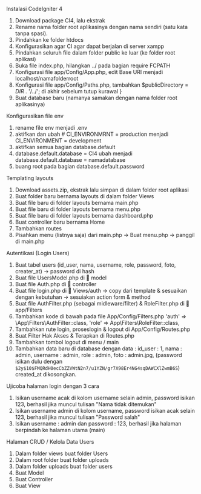Instalasi CodeIgniter 4

1. Download package CI4, lalu ekstrak
2. Rename nama folder root aplikasinya dengan nama sendiri (satu kata tanpa spasi).
3. Pindahkan ke folder htdocs
4. Konfigurasikan agar CI agar dapat berjalan di server xampp
5. Pindahkan seluruh file dalam folder public ke luar (ke folder root aplikasi)
6. Buka file index.php, hilangkan ../ pada bagian require FCPATH
7. Konfigurasi file app/Config/App.php, edit Base URl menjadi localhost/namafolderroot
8. Konfigurasi file app/Config/Paths.php, tambahkan $publicDirectory = _DIR_ . '/../'; di akhir sebelum tutup kurawal }
9. Buat database baru (namanya samakan dengan nama folder root aplikasinya)

Konfigurasikan file env

1. rename file env menjadi .env
2. aktifkan dan ubah # CI_ENVIRONMRNT = production menjadi CI_ENVIRONMENT = development
3. aktifkan semua bagian database.default
4. database.default.database = CI4 ubah menjadi database.default.database = namadatabase
5. buang root pada bagian database.default.password

Templating layouts

1. Download assets.zip, ekstrak lalu simpan di dalam folder root aplikasi
2. Buat folder baru bernama layouts di dalam folder Views
3. Buat file baru di folder layouts bernama main.php
4. Buat file baru di folder layouts bernama menu.php
5. Buat file baru di folder layouts bernama dashboard.php
6. Buat controller baru bernama Home
7. Tambahkan routes
8. Pisahkan menu (listnya saja) dari main.php → Buat menu.php → panggil di main.php

Autentikasi (Login Users)

1. Buat tabel users (id_user, nama, username, role, password, foto, creater_at) → password di hash
2. Buat file UsersModel.php di 📁 model
3. Buat file Auth.php di 📁 controller
4. Buat file login.php di 📁 Views/auth → copy dari template & sesuaikan dengan kebutuhan → sesuiakan action form & method
5. Buat file AuthFilter.php (sebagai midleware/filter) & RoleFilter.php di 📂 app/Filters
6. Tambahkan kode di bawah pada file App/Config/Filters.php
   'auth' => \App\Filters\AuthFilter::class,
   'role' => App\Filters\RoleFilter::class,
7. Tambahkan rute login, proseslogin & logout di App/Config/Routes.php
8. Buat Filter Hak Akses & Terapkan di Routes.php
9. Tambahkan tombol logout di menu / main
10. Tambahkan data baru di database dengan data : id_user : 1, nama : admin, username : admin, role : admin, foto : admin.jpg, (password isikan dulu dengan `$2y$10$FMQRdH0ecCbZZVWtN2n7/u1YZN/gr7X98Er4NG4sqDAWCXlZwmB6S`) created_at dikosongkan.

Ujicoba halaman login dengan 3 cara

1. Isikan username acak di kolom username selain admin, password isikan 123, berhasil jika muncul tulisan "Nama tidak ditemukan"
2. Isikan username admin di kolom username, password isikan acak selain 123, berhasil jika muncul tulisan "Password salah"
3. Isikan username : admin dan password : 123, berhasil jika halaman berpindah ke halaman utama (main)

Halaman CRUD / Kelola Data Users

1. Dalam folder views buat folder Users
2. Dalam root folder buat folder uploads
3. Dalam folder uploads buat folder users
4. Buat Model
5. Buat Controller
6. Buat View
